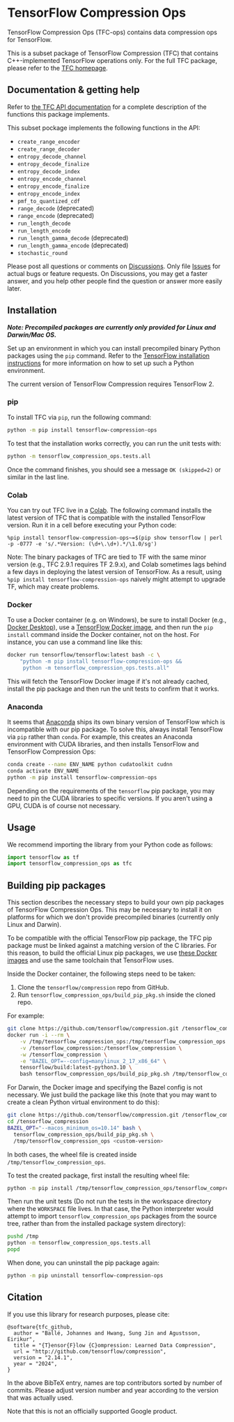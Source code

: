 # TensorFlow Compression Ops

TensorFlow Compression Ops (TFC-ops) contains data compression ops for
TensorFlow.

This is a subset package of TensorFlow Compression (TFC) that contains
C++-implemented TensorFlow operations only. For the full TFC package, please
refer to the [TFC homepage](https://github.com/tensorflow/compression/).


## Documentation & getting help

Refer to [the TFC API
documentation](https://www.tensorflow.org/api_docs/python/tfc) for a complete
description of the functions this package implements.

This subset pockage implements the following functions in the API:

  * `create_range_encoder`
  * `create_range_decoder`
  * `entropy_decode_channel`
  * `entropy_decode_finalize`
  * `entropy_decode_index`
  * `entropy_encode_channel`
  * `entropy_encode_finalize`
  * `entropy_encode_index`
  * `pmf_to_quantized_cdf`
  * `range_decode` (deprecated)
  * `range_encode` (deprecated)
  * `run_length_decode`
  * `run_length_encode`
  * `run_length_gamma_decode` (deprecated)
  * `run_length_gamma_encode` (deprecated)
  * `stochastic_round`

Please post all questions or comments on
[Discussions](https://github.com/tensorflow/compression/discussions). Only file
[Issues](https://github.com/tensorflow/compression/issues) for actual bugs or
feature requests. On Discussions, you may get a faster answer, and you help
other people find the question or answer more easily later.


## Installation

***Note: Precompiled packages are currently only provided for Linux and
Darwin/Mac OS.***

Set up an environment in which you can install precompiled binary Python
packages using the `pip` command. Refer to the
[TensorFlow installation instructions](https://www.tensorflow.org/install/pip)
for more information on how to set up such a Python environment.

The current version of TensorFlow Compression requires TensorFlow 2.

### pip

To install TFC via `pip`, run the following command:

```bash
python -m pip install tensorflow-compression-ops
```

To test that the installation works correctly, you can run the unit tests with:

```bash
python -m tensorflow_compression_ops.tests.all
```

Once the command finishes, you should see a message ```OK (skipped=2)``` or
similar in the last line.

### Colab

You can try out TFC live in a [Colab](https://colab.research.google.com/). The
following command installs the latest version of TFC that is compatible with the
installed TensorFlow version. Run it in a cell before executing your Python
code:

```
%pip install tensorflow-compression-ops~=$(pip show tensorflow | perl -p -0777 -e 's/.*Version: (\d+\.\d+).*/\1.0/sg')
```

Note: The binary packages of TFC are tied to TF with the same minor version
(e.g., TFC 2.9.1 requires TF 2.9.x), and Colab sometimes lags behind a few days
in deploying the latest version of TensorFlow. As a result, using `%pip install
tensorflow-compression-ops` naively might attempt to upgrade TF, which may
create problems.

### Docker

To use a Docker container (e.g. on Windows), be sure to install Docker
(e.g., [Docker Desktop](https://www.docker.com/products/docker-desktop)),
use a [TensorFlow Docker image](https://www.tensorflow.org/install/docker),
and then run the `pip install` command inside the Docker container, not on the
host. For instance, you can use a command line like this:

```bash
docker run tensorflow/tensorflow:latest bash -c \
    "python -m pip install tensorflow-compression-ops &&
     python -m tensorflow_compression_ops.tests.all"
```

This will fetch the TensorFlow Docker image if it's not already cached, install
the pip package and then run the unit tests to confirm that it works.

### Anaconda

It seems that [Anaconda](https://www.anaconda.com/distribution/) ships its own
binary version of TensorFlow which is incompatible with our pip package. To
solve this, always install TensorFlow via `pip` rather than `conda`. For
example, this creates an Anaconda environment with CUDA libraries, and then
installs TensorFlow and TensorFlow Compression Ops:

```bash
conda create --name ENV_NAME python cudatoolkit cudnn
conda activate ENV_NAME
python -m pip install tensorflow-compression-ops
```

Depending on the requirements of the `tensorflow` pip package, you may need to
pin the CUDA libraries to specific versions. If you aren't using a GPU, CUDA is
of course not necessary.


## Usage

We recommend importing the library from your Python code as follows:

```python
import tensorflow as tf
import tensorflow_compression_ops as tfc
```


## Building pip packages

This section describes the necessary steps to build your own pip packages of
TensorFlow Compression Ops. This may be necessary to install it on platforms for
which we don't provide precompiled binaries (currently only Linux and Darwin).

To be compatible with the official TensorFlow pip package, the TFC pip package
must be linked against a matching version of the C libraries. For this reason,
to build the official Linux pip packages, we use [these Docker
images](https://hub.docker.com/r/tensorflow/build) and use the same toolchain
that TensorFlow uses.

Inside the Docker container, the following steps need to be taken:

1. Clone the `tensorflow/compression` repo from GitHub.
2. Run `tensorflow_compression_ops/build_pip_pkg.sh` inside the cloned repo.

For example:

```bash
git clone https://github.com/tensorflow/compression.git /tensorflow_compression
docker run -i --rm \
    -v /tmp/tensorflow_compression_ops:/tmp/tensorflow_compression_ops \
    -v /tensorflow_compression:/tensorflow_compression \
    -w /tensorflow_compression \
    -e "BAZEL_OPT=--config=manylinux_2_17_x86_64" \
    tensorflow/build:latest-python3.10 \
    bash tensorflow_compression_ops/build_pip_pkg.sh /tmp/tensorflow_compression_ops <custom-version>
```

For Darwin, the Docker image and specifying the Bazel config is not necessary.
We just build the package like this (note that you may want to create a clean
Python virtual environment to do this):

```bash
git clone https://github.com/tensorflow/compression.git /tensorflow_compression
cd /tensorflow_compression
BAZEL_OPT="--macos_minimum_os=10.14" bash \
  tensorflow_compression_ops/build_pip_pkg.sh \
  /tmp/tensorflow_compression_ops <custom-version>
```

In both cases, the wheel file is created inside `/tmp/tensorflow_compression_ops`.

To test the created package, first install the resulting wheel file:

```bash
python -m pip install /tmp/tensorflow_compression_ops/tensorflow_compression_ops-*.whl
```

Then run the unit tests (Do not run the tests in the workspace directory where
the `WORKSPACE` file lives. In that case, the Python interpreter would attempt
to import `tensorflow_compression_ops` packages from the source tree, rather
than from the installed package system directory):

```bash
pushd /tmp
python -m tensorflow_compression_ops.tests.all
popd
```

When done, you can uninstall the pip package again:

```bash
python -m pip uninstall tensorflow-compression-ops
```


## Citation

If you use this library for research purposes, please cite:

```
@software{tfc_github,
  author = "Ballé, Johannes and Hwang, Sung Jin and Agustsson, Eirikur",
  title = "{T}ensor{F}low {C}ompression: Learned Data Compression",
  url = "http://github.com/tensorflow/compression",
  version = "2.14.1",
  year = "2024",
}
```

In the above BibTeX entry, names are top contributors sorted by number of
commits. Please adjust version number and year according to the version that was
actually used.

Note that this is not an officially supported Google product.
